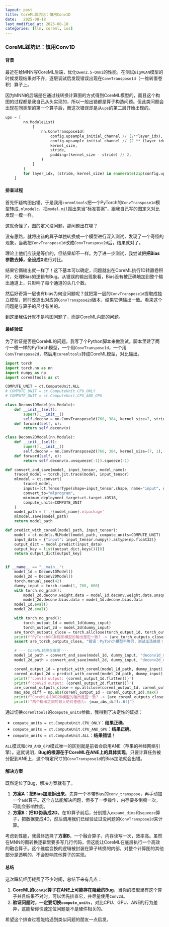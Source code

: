 ```yaml
---
layout: post
title: CoreML踩坑记：慎用Conv1D
date:   2025-08-18
last_modified_at: 2025-08-18
categories: [llm, coreml, ios]
---
```


### CoreML踩坑记：慎用Conv1D

#### 背景

最近在给MNN写CoreML后端，优化`Qwen2.5-Omni`的性能。在测试`BigVGAN`模型的时候发现结果对不齐，逐层调试后发现错误出现在`ConvTranspose1d`（一维转置卷积）算子上。

因为MNN的后端是在通过线转换计算图的方式得到CoreML模型的，而且这个构图的过程都是我自己从头实现的，所以一般出错都是算子构造问题。但此类问题会出现在同类型的第一个算子后，而这次错误却是从`ups`的第二层开始出现的。
```python
ups = [
        nn.ModuleList(
            [
                nn.ConvTranspose1d(
                    config.upsample_initial_channel // (2**layer_idx),
                    config.upsample_initial_channel // (2 ** (layer_idx + 1)),
                    kernel_size,
                    stride,
                    padding=(kernel_size - stride) // 2,
                )
            ]
        )
        for layer_idx, (stride, kernel_size) in enumerate(zip(config.upsample_rates, config.upsample_kernel_sizes))
    ]
```

#### 排查过程

首先怀疑构图出错。于是我用`coremltools`把一个PyTorch的`ConvTranspose1d`模型转成`.mlmodelc`，把`model.mil`抠出来当“标准答案”，跟我自己写的图定义对比发现一模一样。

这就奇怪了，图的定义没问题，那问题出在哪？

没有思路，就将出错的算子单独转换成一个模型进行深入测试，发现了一个奇怪的现象，当我把`ConvTranspose1d`改成`ConvTranspose2d`后，结果就对了。

理论上他们应该是等价的，但结果却不一样。为了进一步测试，我尝试把**把Bias参数去掉，全设成0**进行对比。

结果它俩输出就一样了！这下基本可以确定，问题就出在CoreML执行1D转置卷积时，处理Bias的逻辑有Bug。从错误的输出现象看，Bias没有被正确地加到整个输出通道上，只影响了每个通道的头几个数。

然后好奇第一层也有bias为何没问题呢？就把第一层的`ConvTranspose1d`提取成独立模型，同时改造出对应的`ConvTranspose2d`版本，结果它俩输出一致。看来这个问题是与算子的尺寸有关的。

到这里我估计就不是构图问题了，而是CoreML内部的问题。

#### 最终验证

为了验证是否是CoreML的问题，我写了个Python脚本来做测试。脚本里建了两个一模一样的PyTorch模型，一个用`ConvTranspose1d`，一个用`ConvTranspose2d`，然后用`coremltools`转成CoreML模型，对比输出。

```python
import torch
import torch.nn as nn
import numpy as np
import coremltools as ct

COMPUTE_UNIT = ct.ComputeUnit.ALL
# COMPUTE_UNIT = ct.ComputeUnit.CPU_ONLY
# COMPUTE_UNIT = ct.ComputeUnit.CPU_AND_GPU

class Deconv1DModel(nn.Module):
    def __init__(self):
        super().__init__()
        self.deconv = nn.ConvTranspose1d(768, 384, kernel_size=7, stride=3, padding=2)
    def forward(self, x):
        return self.deconv(x)

class Deconv2DModel(nn.Module):
    def __init__(self):
        super().__init__()
        self.deconv = nn.ConvTranspose2d(768, 384, kernel_size=(7, 1), stride=(3, 1), padding=(2, 0))
    def forward(self, x):
        return self.deconv(x.unsqueeze(-1)).squeeze(-1)

def convert_and_save(model, input_tensor, model_name):
    traced_model = torch.jit.trace(model, input_tensor)
    mlmodel = ct.convert(
        traced_model,
        inputs=[ct.TensorType(shape=input_tensor.shape, name="input", dtype=np.float32)],
        convert_to="mlprogram",
        minimum_deployment_target=ct.target.iOS18,
        compute_units=COMPUTE_UNIT
    )
    model_path = f'./{model_name}.mlpackage'
    mlmodel.save(model_path)
    return model_path

def predict_with_coreml(model_path, input_tensor):
    model = ct.models.MLModel(model_path, compute_units=COMPUTE_UNIT)
    input_data = {"input": input_tensor.numpy().astype(np.float32)}
    output_dict = model.predict(input_data)
    output_key = list(output_dict.keys())[0]
    return output_dict[output_key]


if __name__ == "__main__":
    model_1d = Deconv1DModel()
    model_2d = Deconv2DModel()
    torch.manual_seed(42)
    dummy_input = torch.randn(1, 768, 600)
    with torch.no_grad():
        model_2d.deconv.weight.data = model_1d.deconv.weight.data.unsqueeze(-1)
        model_2d.deconv.bias.data = model_1d.deconv.bias.data
    model_1d.eval()
    model_2d.eval()

    with torch.no_grad():
        torch_output_1d = model_1d(dummy_input)
        torch_output_2d = model_2d(dummy_input)
    are_torch_outputs_close = torch.allclose(torch_output_1d, torch_output_2d, atol=1e-3)
    print(f"PyTorch中1D和2D模型的输出是否一致? -> {are_torch_outputs_close}")
    assert are_torch_outputs_close, "错误：PyTorch模型不等价，测试无法继续！"

    # --- CoreML转换与推理 ---
    model_1d_path = convert_and_save(model_1d, dummy_input, "deconv1d_model_specific_data")
    model_2d_path = convert_and_save(model_2d, dummy_input, "deconv2d_model_specific_data")

    coreml_output_1d = predict_with_coreml(model_1d_path, dummy_input)
    coreml_output_2d = predict_with_coreml(model_2d_path, dummy_input)
    print(f'conv1d output: {coreml_output_1d.flatten()}')
    print(f'conv2d output: {coreml_output_2d.flatten()}')
    are_coreml_outputs_close = np.allclose(coreml_output_1d, coreml_output_2d, atol=1e-3)
    max_abs_diff = np.abs(coreml_output_1d - coreml_output_2d).max()
    print(f"CoreML中1D和2D模型的输出是否一致? -> {are_coreml_outputs_close}")
    print(f"两个输出之间的最大绝对差值为: {max_abs_diff:.6f}")
```

通过切换`coremltools`的`compute_units`参数，我得到了决定性的证据：

*   `compute_units = ct.ComputeUnit.CPU_ONLY`：**结果正确**。
*   `compute_units = ct.ComputeUnit.CPU_AND_GPU`：**结果正确**。
*   `compute_units = ct.ComputeUnit.ALL`：**结果错误**！

`ALL`模式和`CPU_AND_GPU`模式唯一的区别就是前者会启用ANE（苹果的神经网络引擎）。这就说明，**Bug的根源在于CoreML在ANE上的具体实现**。只要计算任务被分配到ANE上，这个特定尺寸的`ConvTranspose1d`的Bias加法就会出错。

#### 解决方案

既然定位了Bug，解决方案就有了。

1.  **方案A：把Bias加法拆出来**。先算一个不带Bias的`conv_transpose`，再手动加一个`add`算子。这个方法能解决问题，但多了一步操作，内存要多倒腾一次，可能会影响性能。
2.  **方案B：把1D伪装成2D**。在1D算子前后，分别插入`expand_dims`和`squeeze`算子，把数据变成4D，然后调用我们已经验证过没问题的`ConvTranspose2d`来计算。

考虑到性能，我最终选择了**方案B**。一个融合算子，内存读写一次，效率高。虽然在MNN的图转换逻辑里要多写几行代码，但这能让CoreML在底层执行一个高效的融合算子。这个维度变换的逻辑被封装在算子转换的内部，对整个计算图的其他部分是透明的，不会影响其他算子的实现。

#### 总结

这次踩坑经历耗费了不少时间，总结下来有几点：
1.  **CoreML的`Conv1d`算子在ANE上可能存在隐蔽的Bug**，当你的模型里有这个算子并且结果不对时，可以优先排查它，并尽量使用`Conv2d`。
2.  **验证问题时，一定要切换`compute_units`**，对比CPU、GPU、ANE的行为差异，这能帮你快速定位问题是不是硬件相关的。

希望这个排查过程能给遇到类似问题的朋友一点启发。
